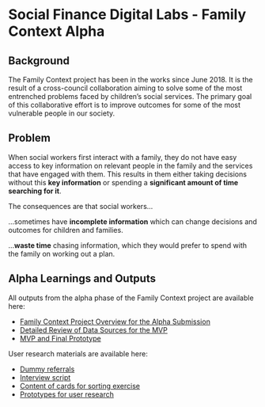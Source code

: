 # **Social Finance Digital Labs - Family Context Alpha**

## Background

The Family Context project has been in the works since June 2018. It is the result of a cross-council collaboration aiming to solve some of the most entrenched problems faced by children’s social services. The primary goal of this collaborative effort is to improve outcomes for some of the most vulnerable people in our society.

## Problem

When social workers first interact with a family, they do not have easy access to key information on relevant people in the family and the services that have engaged with them. This results in them either taking decisions without this **key information** or spending a **significant amount of time searching for it**.

The consequences are that social workers...
   
  …sometimes have **incomplete information** which can change decisions and outcomes for children and families.
   
  …**waste time** chasing information, which they would prefer to spend with the family on working out a plan.


## Alpha Learnings and Outputs

All outputs from the alpha phase of the Family Context project are available here:

 * [Family Context Project Overview for the Alpha Submission](https://github.com/CSCDP/Family-Context-Alpha/blob/master/Family%20Context%20Alpha%20Project%20Overview.pdf)
 * [Detailed Review of Data Sources for the MVP](https://github.com/CSCDP/Family-Context-Alpha/blob/master/Detailed%20Review%20of%20Data%20Sources%20for%20the%20MVP.pdf)
 * [MVP and Final Prototype](https://github.com/CSCDP/Family-Context-Alpha/tree/master/Prototypes/Current%20MVP%20and%20Final%20Prototype)
 
 User research materials are available here:
 
 * [Dummy referrals](https://github.com/CSCDP/Family-Context-Alpha/tree/master/User%20research%20resources/Dummy%20referrals)
 * [Interview script](https://github.com/CSCDP/Family-Context-Alpha/blob/master/User%20research%20resources/UR%20Interview%20Guide.pdf)
 * [Content of cards for sorting exercise](https://github.com/CSCDP/Family-Context-Alpha/blob/master/User%20research%20resources/Card%20sort%20contents.xlsx)
 * [Prototypes for user research](https://github.com/CSCDP/Family-Context-Alpha/tree/master/Prototypes/Prototypes%20for%20user%20research)
